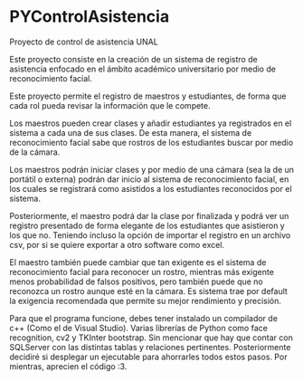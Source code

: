 # PYControlAsistencia
Proyecto de control de asistencia UNAL

Este proyecto consiste en la creación de un sistema de registro de asistencia enfocado en el ámbito académico universitario por medio de reconocimiento facial.

Este proyecto permite el registro de maestros y estudiantes, de forma que cada rol pueda revisar la información que le compete.

Los maestros pueden crear clases y añadir estudiantes ya registrados en el sistema a cada una de sus clases. De esta manera, el sistema de reconocimiento facial sabe que rostros de los estudiantes buscar por medio de la cámara.

Los maestros podrán iniciar clases y por medio de una cámara (sea la de un portátil o externa) podrán dar inicio al sistema de reconocimiento facial, en los cuales se registrará como asistidos a los estudiantes reconocidos por el sistema. 

Posteriormente, el maestro podrá dar la clase por finalizada y podrá ver un registro presentado de forma elegante de los estudiantes que asistieron y los que no. Teniendo incluso la opción de importar el registro en un archivo csv, por si se quiere exportar a otro software como excel.

El maestro también puede cambiar que tan exigente es el sistema de reconocimiento facial para reconocer un rostro, mientras más exigente menos probabilidad de falsos positivos, pero también puede que no reconozca un rostro aunque esté en la cámara. Es sistema trae por default la exigencia recomendada que permite su mejor rendimiento y precisión.


Para que el programa funcione, debes tener instalado un compilador de c++ (Como el de Visual Studio). Varias librerías de Python como  face recognition, cv2 y TKInter bootstrap.
Sin mencionar que hay que contar con SQLServer con las distintas tablas y relaciones pertinentes.
Posteriormente decidiré si desplegar un ejecutable para ahorrarles todos estos pasos. Por mientras, aprecien el código :3.
